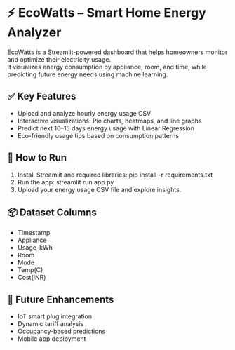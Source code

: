 # ⚡ EcoWatts – Smart Home Energy Analyzer

EcoWatts is a Streamlit-powered dashboard that helps homeowners monitor and optimize their electricity usage.  
It visualizes energy consumption by appliance, room, and time, while predicting future energy needs using machine learning.

## ✅ Key Features
- Upload and analyze hourly energy usage CSV
- Interactive visualizations: Pie charts, heatmaps, and line graphs
- Predict next 10–15 days energy usage with Linear Regression
- Eco-friendly usage tips based on consumption patterns

## 🚀 How to Run
1. Install Streamlit and required libraries:
   pip install -r requirements.txt
2. Run the app:
   streamlit run app.py
3. Upload your energy usage CSV file and explore insights.

## 📦 Dataset Columns
- Timestamp
- Appliance
- Usage_kWh
- Room
- Mode
- Temp(C)
- Cost(INR)

## 🔮 Future Enhancements
- IoT smart plug integration
- Dynamic tariff analysis
- Occupancy-based predictions
- Mobile app deployment

